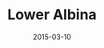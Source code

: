 ---
template: index.html
title: Lower Albina
url: lower-albina.nikolas.ws
date: 2015-03-10
description: An evolving project that explores cartography and web applications through the lens of analog map production processes. Lower Albina is an attempt to create a sense of place of one neighborhood in Portland, Oregon on the Internet.
---